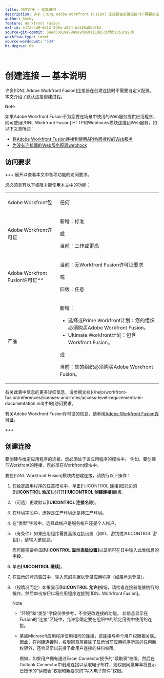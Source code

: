 ```yaml
---
title: 创建连接 — 基本说明
description: 许多 [!DNL Adobe Workfront Fusion] 连接器在创建连接时不需要自定义配置。 本文介绍了默认连接创建过程。
author: Becky
feature: Workfront Fusion
exl-id: e47ab4d9-6612-4d9a-a024-da508a8bbfb2
source-git-commit: 6aec65919e79a9e9d950a11de53bfbb1051ca20b
workflow-type: tm+mt
source-wordcount: '534'
ht-degree: 0%

---
```


# 创建连接 — 基本说明

许多[!DNL Adobe Workfront Fusion]连接器在创建连接时不需要自定义配置。 本文介绍了默认连接创建过程。

>[!NOTE]
>
>
>如果Adobe Workfront Fusion不为您要在场景中使用的Web服务提供应用程序，则可使用[!DNL Workfront Fusion] HTTP和Webhooks模块连接到Web服务，如以下文章所述：
>
>* [将Adobe Workfront Fusion连接到使用API令牌授权的Web服务](/help/workfront-fusion/create-scenarios/connect-to-apps/connect-wf-web-service-uses-api-token-auth.md)
>* [为没有连接器的Web服务配置webhook](/help/workfront-fusion/create-scenarios/add-modules/receive-a-webhook-from-a-web-service.md)

## 访问要求

+++ 展开以查看本文中各项功能的访问要求。

您必须具有以下权限才能使用本文中的功能：

<table style="table-layout:auto">
 <col> 
 <col> 
 <tbody> 
  <tr> 
   <td role="rowheader">Adobe Workfront包 
   <td> <p>任何</p> </td> 
  </tr> 
  <tr data-mc-conditions=""> 
   <td role="rowheader">Adobe Workfront许可证</td> 
   <td> <p>新增：标准</p><p>或</p><p>当前：工作或更高</p> </td> 
  </tr> 
  <tr> 
   <td role="rowheader">Adobe Workfront Fusion许可证**</td> 
   <td>
   <p>当前：无Workfront Fusion许可证要求</p>
   <p>或</p>
   <p>旧版：任意 </p>
   </td> 
  </tr> 
  <tr> 
   <td role="rowheader">产品</td> 
   <td>
   <p>新增：</p> <ul><li>选择或Prime Workfront计划：您的组织必须购买Adobe Workfront Fusion。</li><li>Ultimate Workfront计划：包含Workfront Fusion。</li></ul>
   <p>或</p>
   <p>当前：您的组织必须购买Adobe Workfront Fusion。</p>
   </td> 
  </tr>
 </tbody> 
</table>

有关此表中信息的更多详细信息，请参阅文档](/help/workfront-fusion/references/licenses-and-roles/access-level-requirements-in-documentation.md)中的[访问要求。

有关Adobe Workfront Fusion许可证的信息，请参阅[Adobe Workfront Fusion许可证](/help/workfront-fusion/set-up-and-manage-workfront-fusion/licensing-operations-overview/license-automation-vs-integration.md)。

+++

## 创建连接

要创建与给定应用程序的连接，您必须处于该应用程序的模块中。 例如，要创建与Workfront的连接，您必须在Workfront模块中。

要在[!DNL Workfront Fusion]模块内创建连接，请执行以下操作：

1. 在给定应用程序的任意模块中，单击[!UICONTROL 连接]框旁边的&#x200B;**[!UICONTROL 添加]**&#x200B;以打开&#x200B;**[!UICONTROL 创建连接]**&#x200B;面板。
1. （可选）更改默认&#x200B;**[!UICONTROL 连接名称]**。
1. 在环境字段中，选择是生产环境还是非生产环境。
1. 在“类型”字段中，选择此帐户是服务帐户还是个人帐户。
1. （有条件）如果应用程序需要高级连接设置（如ID、密钥或[!UICONTROL 密钥]），请输入该信息。

   您可能需要单击&#x200B;**[!UICONTROL 显示高级设置]**&#x200B;以显示可在其中输入此类信息的字段。

1. 单击&#x200B;**[!UICONTROL 继续]**。
1. 在显示的登录窗口中，输入您的凭据以登录应用程序（如果尚未登录）。
1. （视情况而定）如果显示&#x200B;**[!UICONTROL 允许]**&#x200B;按钮，请检查连接器能够执行的操作，然后单击按钮以将应用程序连接到[!DNL Workfront Fusion]。

   >[!NOTE]
   >
   >* “环境”和“类型”字段仅供参考，不会更改连接的功能。 此信息显示在Fusion的“连接”区域中，允许您确定要在组织中的给定用例中使用的连接。
   >* 某些Microsoft应用程序使用相同的连接，该连接与单个用户权限相关联。 因此，在创建连接时，权限同意屏幕除了显示当前应用程序所需的任何新权限外，还会显示以前授予此用户连接的任何权限。
   >
   >   例如，如果用户拥有通过Excel Connector授予的“读取表”权限，然后在Outlook Connector中创建连接以读取电子邮件，则权限同意屏幕将显示已授予的“读取表”权限和新要求的“写入电子邮件”权限。
